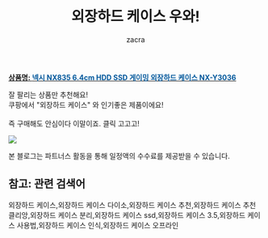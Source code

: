 ﻿---
layout: post
title:  "외장하드 케이스 우와!"
author: zacra
categories: [ 아이템 ]
tags: [외장하드 케이스,외장하드 케이스 다이소,외장하드 케이스 추천,외장하드 케이스 추천 클리앙,외장하드 케이스 분리,외장하드 케이스 ssd,외장하드 케이스 3.5,외장하드 케이스 사용법,외장하드 케이스 인식,외장하드 케이스 오프라인]
image: https://static.coupangcdn.com/image/retail/images/2019/11/05/15/7/e6d7432b-9e2d-4bde-99c5-ce1c0948f84b.jpg 
description: "쿠팡에서 외장하드 케이스 관련 상품으로 가장 잘팔리는 제품 중 하나라는 사실!!."
rating: 4.5
---

<a href="https://link.coupang.com/re/AFFSDP?lptag=AF8407795&pageKey=331166603&itemId=1058165835&vendorItemId=5533154477&traceid=V0-153-4b7506c53d8c6e80"><b>상품명: <font color='#01579B'>넥시 NX835 6.4cm HDD SSD 게이밍 외장하드 케이스 NX-Y3036</font></b></a>

잘 팔리는 상품만 추천해요!<br/>
쿠팡에서 "외장하드 케이스" 와 인기좋은 제품이에요!<br/><br/>
즉 구매해도 안심이다 이말이죠. 클릭 고고고! <br/>



<a href="https://link.coupang.com/re/AFFSDP?lptag=AF8407795&pageKey=331166603&itemId=1058165835&vendorItemId=5533154477&traceid=V0-153-4b7506c53d8c6e80"><img src="https://thumbnail10.coupangcdn.com/thumbnails/remote/q89/image/retail/images/2019/11/05/15/9/cea08d51-2749-43c3-bbbb-a689ea99f938.jpg"></a> 

본 블로그는 파트너스 활동을 통해 일정액의 수수료를 제공받을 수 있습니다.

## 참고: 관련 검색어    
외장하드 케이스,외장하드 케이스 다이소,외장하드 케이스 추천,외장하드 케이스 추천 클리앙,외장하드 케이스 분리,외장하드 케이스 ssd,외장하드 케이스 3.5,외장하드 케이스 사용법,외장하드 케이스 인식,외장하드 케이스 오프라인